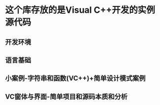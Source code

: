 ﻿# 这个库存放的是Visual C++开发的实例源代码 #
## 开发环境 ##
## 语言基础 ##
## 小案例-字符串和函数(VC++)+简单设计模式案例 ##
## VC窗体与界面-简单项目和源码本质和分析 ##
